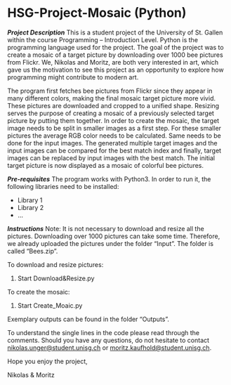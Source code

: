 # HSG-Project-Mosaic (Python)
***Project Description***
This is a student project of the University of St. Gallen within the course Programming – Introduction Level. Python is the programming language used for the project. The goal of the project was to create a mosaic of a target picture by downloading over 1000 bee pictures from Flickr. We, Nikolas and Moritz, are both very interested in art, which gave us the motivation to see this project as an opportunity to explore how programming might contribute to modern art.

The program first fetches bee pictures from Flickr since they appear in many different colors, making the final mosaic target picture more vivid. These pictures are downloaded and cropped to a unified shape. Resizing serves the purpose of creating a mosaic of a previously selected target picture by putting them together. In order to create the mosaic, the target image needs to be split in smaller images as a first step. For these smaller pictures the average RGB color needs to be calculated. Same needs to be done for the input images. The generated multiple target images and the input images can be compared for the best match index and finally, target images can be replaced by input images with the best match. The initial target picture is now displayed as a mosaic of colorful bee pictures.

***Pre-requisites***
The program works with Python3.
In order to run it, the following libraries need to be installed:
-	Library 1
-	Library 2
-	…

***Instructions***
Note: It is not necessary to download and resize all the pictures. Downloading over 1000 pictures can take some time. Therefore, we already uploaded the pictures under the folder “Input”. The folder is called “Bees.zip”. 

To download and resize pictures:
1.	Start Download&Resize.py

To create the mosaic:
1.	Start Create_Moaic.py

Exemplary outputs can be found in the folder “Outputs”.




To understand the single lines in the code please read through the comments. Should you have any questions, do not hesitate to contact nikolas.unger@student.unisg.ch or moritz.kaufhold@student.unisg.ch.

Hope you enjoy the project,

Nikolas & Moritz
